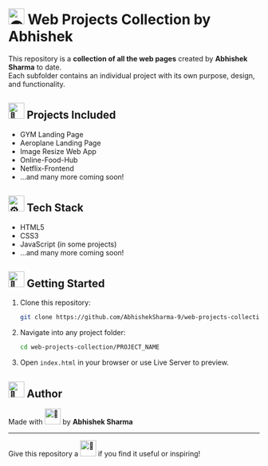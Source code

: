# <picture> <source srcset="https://fonts.gstatic.com/s/e/notoemoji/latest/1f30f/512.webp" type="image/webp"> <img src="https://fonts.gstatic.com/s/e/notoemoji/latest/1f30f/512.gif" alt="🌏" width="32" height="32"> </picture> Web Projects Collection by Abhishek

This repository is a **collection of all the web pages** created by **Abhishek Sharma** to date.  
Each subfolder contains an individual project with its own purpose, design, and functionality.

## <picture> <source srcset="https://fonts.gstatic.com/s/e/notoemoji/latest/1f48c/512.webp" type="image/webp"> <img src="https://fonts.gstatic.com/s/e/notoemoji/latest/1f48c/512.gif" alt="💌" width="32" height="32"> </picture> Projects Included

- GYM Landing Page
- Aeroplane Landing Page
- Image Resize Web App
- Online-Food-Hub
- Netflix-Frontend
- ...and many more coming soon!

## <picture> <source srcset="https://fonts.gstatic.com/s/e/notoemoji/latest/2699_fe0f/512.webp" type="image/webp"> <img src="https://fonts.gstatic.com/s/e/notoemoji/latest/2699_fe0f/512.gif" alt="⚙" width="32" height="32"> </picture> Tech Stack

- HTML5
- CSS3
- JavaScript (in some projects)
- ...and many more coming soon!

## <picture> <source srcset="https://fonts.gstatic.com/s/e/notoemoji/latest/1f680/512.webp" type="image/webp"> <img src="https://fonts.gstatic.com/s/e/notoemoji/latest/1f680/512.gif" alt="🚀" width="32" height="32"> </picture> Getting Started

1. Clone this repository:
   ```bash
   git clone https://github.com/AbhishekSharma-9/web-projects-collection.git
   ```

2. Navigate into any project folder:
   ```bash
   cd web-projects-collection/PROJECT_NAME
   ```

3. Open `index.html` in your browser or use Live Server to preview.

## <picture> <source srcset="https://fonts.gstatic.com/s/e/notoemoji/latest/1f917/512.webp" type="image/webp"> <img src="https://fonts.gstatic.com/s/e/notoemoji/latest/1f917/512.gif" alt="🤗" width="32" height="32"> </picture> Author

Made with <picture> <source srcset="https://fonts.gstatic.com/s/e/notoemoji/latest/1f496/512.webp" type="image/webp"> <img src="https://fonts.gstatic.com/s/e/notoemoji/latest/1f496/512.gif" alt="💖" width="32" height="32"> </picture> by **Abhishek Sharma**

---

Give this repository a <picture> <source srcset="https://fonts.gstatic.com/s/e/notoemoji/latest/1f31f/512.webp" type="image/webp"> <img src="https://fonts.gstatic.com/s/e/notoemoji/latest/1f31f/512.gif" alt="🌟" width="32" height="32"> </picture> if you find it useful or inspiring!
